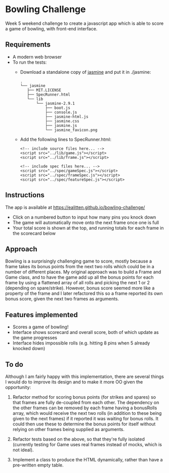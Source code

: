Bowling Challenge
==================

Week 5 weekend challenge to create a javascript app which is able to score a game of bowling, with front-end interface.

## Requirements 

- A modern web browser
- To run the tests: 
  - Download a standalone copy of [jasmine](https://jasmine.github.io/) and put it in ./jasmine:

    ```
    .
    └── jasmine
       ├── MIT.LICENSE
       ├── SpecRunner.html
       └── lib
           └── jasmine-2.9.1
               ├── boot.js
               ├── console.js
               ├── jasmine-html.js
               ├── jasmine.css
               ├── jasmine.js
               └── jasmine_favicon.png
    ```
  - Add the following lines to SpecRunner.html:
    ```
    <!-- include source files here... -->
    <script src="../lib/game.js"></script>
    <script src="../lib/frame.js"></script>

    <!-- include spec files here... -->
    <script src="../spec/gameSpec.js"></script>
    <script src="../spec/frameSpec.js"></script>
    <script src="../spec/featureSpec.js"></script>
    ```


## Instructions

The app is available at https://ealitten.github.io/bowling-challenge/

- Click on a numbered button to input how many pins you knock down
- The game will automatically move onto the next frame once one is full
- Your total score is shown at the top, and running totals for each frame in the scorecard below


## Approach

Bowling is a surprisingly challenging game to score, mostly because a frame takes its bonus points from the next two rolls which could be in a number of different places. My original approach was to build a Frame and Game class, and to have the game add up all the bonus points for each frame by using a flattened array of all rolls and picking the next 1 or 2 (depending on spare/strike). However, bonus score seemed more like a property of the frame and I later refactored this so a frame reported its own bonus score, given the next two frames as arguments.

## Features implemented

- Scores a game of bowling!
- Interface shows scorecard and overall score, both of which update as the game progresses
- Interface hides impossible rolls (e.g. hitting 8 pins when 5 already knocked down)


## To do

Although I am fairly happy with this implementation, there are several things I would do to improve its design and to make it more OO given the opportunity:

1. Refactor method for scoring bonus points (for strikes and spares) so that frames are fully de-coupled from each other. The dependency on the other frames can be removed by each frame having a bonusRolls array, which would receive the next two rolls (in addition to these being given to the next frames) if it reported it was waiting for bonus rolls. It could then use these to determine the bonus points for itself without relying on other frames being supplied as arguments.

2. Refactor tests based on the above, so that they're fully isolated (currently testing for Game uses real frames instead of mocks, which is not ideal).

3. Implement a class to produce the HTML dynamically, rather than have a pre-written empty table.
